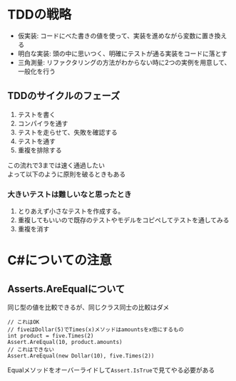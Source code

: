 # TDDの戦略
- 仮実装: コードにべた書きの値を使って、実装を進めながら変数に置き換える
- 明白な実装: 頭の中に思いつく、明確にテストが通る実装をコードに落とす
- 三角測量: リファクタリングの方法がわからない時に2つの実例を用意して、一般化を行う

## TDDのサイクルのフェーズ
1. テストを書く
2. コンパイラを通す
3. テストを走らせて、失敗を確認する
4. テストを通す
5. 重複を排除する

この流れで3までは速く通過したい  
よって以下のように原則を破るときもある

### 大きいテストは難しいなと思ったとき
1. とりあえず小さなテストを作成する。  
2. 重複してもいいので既存のテストやモデルをコピペしてテストを通してみる  
3. 重複を消す

# C#についての注意
## Asserts.AreEqualについて
同じ型の値を比較できるが、同じクラス同士の比較はダメ
```
// これはOK
// fiveはDollar(5)でTimes(x)メソッドはamountsをx倍にするもの
int product = five.Times(2)
Assert.AreEqual(10, product.amounts)
// これはできない
Assert.AreEqual(new Dollar(10), five.Times(2))
```
Equalメソッドをオーバーライドして`Assert.IsTrue`で見てやる必要がある
